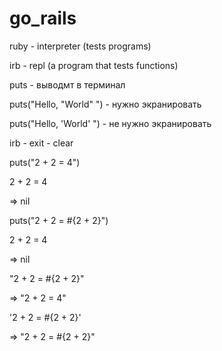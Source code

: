 # go_rails

ruby - interpreter (tests programs)

irb - repl (a program that tests functions)

puts - выводмт в терминал

puts("Hello, \"World\" ") - нужно экранировать

puts("Hello, 'World' ") - не нужно экранировать

irb - exit - clear

puts("2 + 2 = 4")

2 + 2 = 4

=> nil

puts("2 + 2 = #{2 + 2}")
 
2 + 2 = 4

=> nil

"2 + 2 = #{2 + 2}"

=> "2 + 2 = 4"

'2 + 2 = #{2 + 2}'

=> "2 + 2 = \#{2 + 2}"
